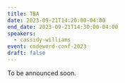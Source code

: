 ```yaml
---
title: TBA
date: 2023-09-21T14:20:00-04:00
end_date: 2023-09-21T14:30:00-04:00
speakers:
  - cassidy-williams
event: codeword-conf-2023
draft: false
---
```


To be announced soon.